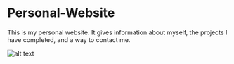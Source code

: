 # Personal-Website

This is my personal website.  It gives information about myself, the projects I have completed, and a way to contact me.

![alt text](https://imgur.com/a/NGp5Z1q.jpg)

